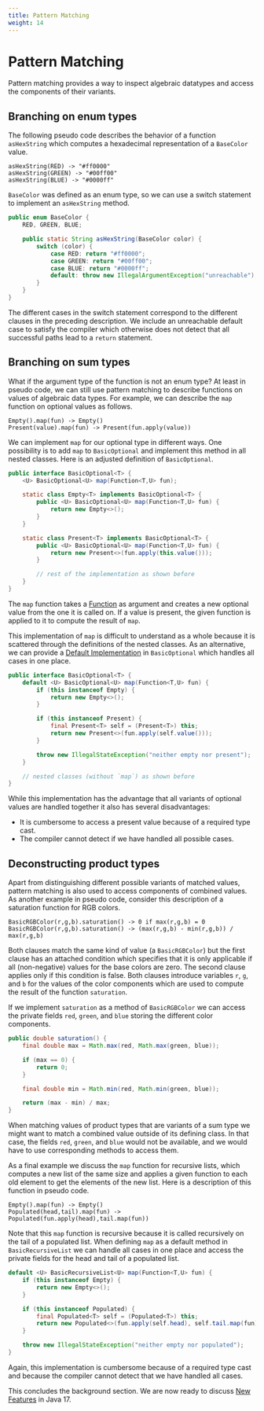 ```yaml
---
title: Pattern Matching
weight: 14
---
```


# Pattern Matching

Pattern matching provides a way to inspect algebraic datatypes
and access the components of their variants.

## Branching on enum types

The following pseudo code
describes the behavior of a function `asHexString`
which computes a hexadecimal representation of a `BaseColor` value.

```
asHexString(RED) -> "#ff0000"
asHexString(GREEN) -> "#00ff00"
asHexString(BLUE) -> "#0000ff"
```

`BaseColor` was defined as an enum type,
so we can use a switch statement to implement an `asHexString` method.

```java
public enum BaseColor { 
    RED, GREEN, BLUE;

    public static String asHexString(BaseColor color) {
        switch (color) {
            case RED: return "#ff0000";
            case GREEN: return "#00ff00";
            case BLUE: return "#0000ff";
            default: throw new IllegalArgumentException("unreachable");
        }
    }
}
```

The different cases in the switch statement correspond to the different clauses
in the preceding description.
We include an unreachable default case
to satisfy the compiler which otherwise
does not detect that all successful paths lead to a `return` statement.

## Branching on sum types

What if the argument type of the function is not an enum type?
At least in pseudo code, we can still use pattern matching 
to describe functions on values of algebraic data types.
For example, we can describe the `map` function on optional values as follows.

```
Empty().map(fun) -> Empty()
Present(value).map(fun) -> Present(fun.apply(value))
```

We can implement `map` for our optional type in different ways.
One possibility is to add `map` to `BasicOptional`
and implement this method in all nested classes.
Here is an adjusted definition of `BasicOptional`.

```java
public interface BasicOptional<T> {
    <U> BasicOptional<U> map(Function<T,U> fun);

    static class Empty<T> implements BasicOptional<T> {
        public <U> BasicOptional<U> map(Function<T,U> fun) {
            return new Empty<>();
        }
    }

    static class Present<T> implements BasicOptional<T> {
        public <U> BasicOptional<U> map(Function<T,U> fun) {
            return new Present<>(fun.apply(this.value()));
        }

        // rest of the implementation as shown before
    }
}
```

The `map` function takes a
[Function](https://docs.oracle.com/en/java/javase/17/docs/api/java.base/java/util/function/Function.html)
as argument and creates a new optional value from the one it is called on.
If a value is present, 
the given function is applied to it to compute the result of `map`.

This implementation of `map` is difficult to understand as a whole
because it is scattered through the definitions of the nested classes.
As an alternative, we can provide a
[Default Implementation](https://docs.oracle.com/javase/tutorial/java/IandI/defaultmethods.html)
in `BasicOptional` which handles all cases in one place.

```java
public interface BasicOptional<T> {
    default <U> BasicOptional<U> map(Function<T,U> fun) {
        if (this instanceof Empty) {
            return new Empty<>();
        }

        if (this instanceof Present) {
            final Present<T> self = (Present<T>) this;
            return new Present<>(fun.apply(self.value()));
        }

        throw new IllegalStateException("neither empty nor present");
    }

    // nested classes (without `map`) as shown before
}
```

While this implementation has the advantage 
that all variants of optional values are handled together
it also has several disadvantages:
  * It is cumbersome to access a present value because of a required type cast.
  * The compiler cannot detect if we have handled all possible cases.

## Deconstructing product types

Apart from distinguishing different possible variants of matched values,
pattern matching is also used to access components of combined values.
As another example in pseudo code,
consider this description of a saturation function for RGB colors.

```
BasicRGBColor(r,g,b).saturation() -> 0 if max(r,g,b) = 0
BasicRGBColor(r,g,b).saturation() -> (max(r,g,b) - min(r,g,b)) / max(r,g,b)
```

Both clauses match the same kind of value (a `BasicRGBColor`)
but the first clause has an attached condition
which specifies that it is only applicable 
if all (non-negative) values for the base colors are zero.
The second clause applies only if this condition is false.
Both clauses introduce variables `r`, `g`, and `b`
for the values of the color components
which are used to compute the result of the function `saturation`.

If we implement `saturation` as a method of `BasicRGBColor`
we can access the private fields `red`, `green`, and `blue`
storing the different color components.

```java
public double saturation() {
    final double max = Math.max(red, Math.max(green, blue));

    if (max == 0) {
        return 0;
    }

    final double min = Math.min(red, Math.min(green, blue));

    return (max - min) / max;
}
```

When matching values of product types that are variants of a sum type
we might want to match a combined value outside of its defining class.
In that case, the fields `red`, `green`, and `blue` would not be available,
and we would have to use corresponding methods to access them.

As a final example we discuss the `map` function for recursive lists,
which computes a new list of the same size
and applies a given function to each old element
to get the elements of the new list.
Here is a description of this function in pseudo code.

```
Empty().map(fun) -> Empty()
Populated(head,tail).map(fun) -> Populated(fun.apply(head),tail.map(fun))
```

Note that this `map` function is recursive
because it is called recursively on the tail of a populated list.
When defining `map` as a default method in `BasicRecursiveList`
we can handle all cases in one place
and access the private fields for the head and tail of a populated list.

```java
default <U> BasicRecursiveList<U> map(Function<T,U> fun) {
    if (this instanceof Empty) {
        return new Empty<>();
    }

    if (this instanceof Populated) {
        final Populated<T> self = (Populated<T>) this;
        return new Populated<>(fun.apply(self.head), self.tail.map(fun));
    }

    throw new IllegalStateException("neither empty nor populated");
}
```

Again, this implementation is cumbersome because of a required type cast
and because the compiler cannot detect that we have handled all cases.

This concludes the background section.
We are now ready to discuss [New Features](../../features) in Java 17.

